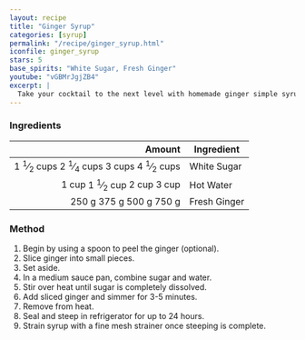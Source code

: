 ```yaml
---
layout: recipe
title: "Ginger Syrup"
categories: [syrup]
permalink: "/recipe/ginger_syrup.html"
iconfile: ginger_syrup
stars: 5
base_spirits: "White Sugar, Fresh Ginger"
youtube: "vGBMrJgjZB4"
excerpt: |
  Take your cocktail to the next level with homemade ginger simple syrup. All it takes is ginger and sugar.
---
```


### Ingredients

|   Amount | Ingredient   |
| -------: | ------------ |
| <span class="onex active">1 <sup>1</sup>&frasl;<sub>2</sub> cups </span> <span class="onehalfx">2 <sup>1</sup>&frasl;<sub>4</sub> cups </span> <span class="twox">3 cups </span> <span class="threex">4 <sup>1</sup>&frasl;<sub>2</sub> cups </span>| White Sugar  |
|    <span class="onex active">1 cup </span> <span class="onehalfx">1 <sup>1</sup>&frasl;<sub>2</sub> cup </span> <span class="twox">2 cup </span> <span class="threex">3 cup </span>| Hot Water    |
|    <span class="onex active">250 g </span> <span class="onehalfx">375 g </span> <span class="twox">500 g </span> <span class="threex">750 g </span>| Fresh Ginger |

### Method

1. Begin by using a spoon to peel the ginger (optional).
2. Slice ginger into small pieces.
3. Set aside.
4. In a medium sauce pan, combine sugar and water.
5. Stir over heat until sugar is completely dissolved.
6. Add sliced ginger and simmer for 3-5 minutes.
7. Remove from heat.
8. Seal and steep in refrigerator for up to 24 hours.
9. Strain syrup with a fine mesh strainer once steeping is complete.

    
<script type="application/ld+json">
{
  "@context": "https://schema.org",
  "@type": "Recipe",
  "author": "{{ page.author }}",
  "description": "{{ page.excerpt | strip_html | replace: '"', "'" }}",
  "image": "{% for ingredient in site.data[page.iconfile].images.ingredient limit: 1 %}{{ ingredient.url }}{% endfor %}",
  "recipeIngredient": [
    "1.5 cups White Sugar ",
  "   1 cup Hot Water   ",
  "   250 g Fresh Ginger"],
  "name": "{{ page.title }}",
  "recipeInstructions": "",
  "recipeYield": "1 cocktail"
}
</script>

    